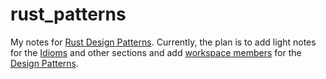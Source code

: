 # rust_patterns

My notes for [Rust Design Patterns](https://rust-unofficial.github.io/patterns/).
Currently, the plan is to add light notes
for the [Idioms](https://rust-unofficial.github.io/patterns/idioms/index.html) and other sections
and add [workspace members](https://doc.rust-lang.org/book/ch14-03-cargo-workspaces.html)
for the [Design Patterns](https://rust-unofficial.github.io/patterns/patterns/index.html).
